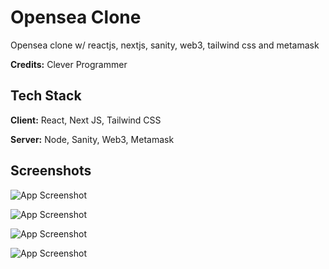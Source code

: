 
# Opensea Clone

Opensea clone w/ reactjs, nextjs, sanity, web3, tailwind css and metamask

**Credits:** Clever Programmer


## Tech Stack

**Client:** React, Next JS, Tailwind CSS

**Server:** Node, Sanity, Web3, Metamask


## Screenshots

![App Screenshot](https://i.postimg.cc/SNHp0QTv/2022-03-29-16-26-28.png)

![App Screenshot](https://i.postimg.cc/L6gVwpq3/2022-03-28-08-41-46.png)

![App Screenshot](https://i.postimg.cc/sg470B1y/2022-03-29-10-08-16.png)

![App Screenshot](https://i.postimg.cc/RZfxvr2V/2022-03-29-16-22-52.png)
